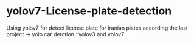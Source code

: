 # yolov7-License-plate-detection
Using yolov7 for detect license plate for iranian plates according the last project -> yolo car detction : yolov3 and yolov7
